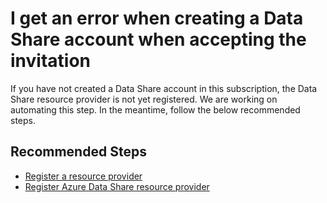 <properties
	pageTitle="I get an error when creating a Data Share account when accepting the invitation"
	description="I get an error when creating a Data Share account when accepting the invitation"
	service="Microsoft.DataShare"
	resource="accounts"
	ms.author="joanpo"
	authors="joannapea"
	displayOrder="4"
	selfHelpType="resource"
	supportTopicIds="32675621"
	resourceTags=""
	productPesIds="16762"
	cloudEnvironments="public, Fairfax"
	articleId="6d9713ad-1ea2-4476-8a02-44b96e755334"
	ownershipId="AzureData_DataShare"
/>

# I get an error when creating a Data Share account when accepting the invitation

If you have not created a Data Share account in this subscription, the Data Share resource provider is not yet registered. We are working on automating this step. In the meantime, follow the below recommended steps. 

## **Recommended Steps**

* [Register a resource provider](https://docs.microsoft.com/azure/azure-resource-manager/resource-manager-supported-services)
* [Register Azure Data Share resource provider](https://docs.microsoft.com/azure/data-share/concepts-roles-permissions#resource-provider-registration)
